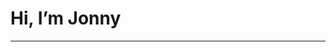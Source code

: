 
# Hi, I’m Jonny

----


<!---
jonathonheddings/jonathonheddings is a ✨ special ✨ repository because its `README.md` (this file) appears on your GitHub profile.
You can click the Preview link to take a look at your changes.
--->
